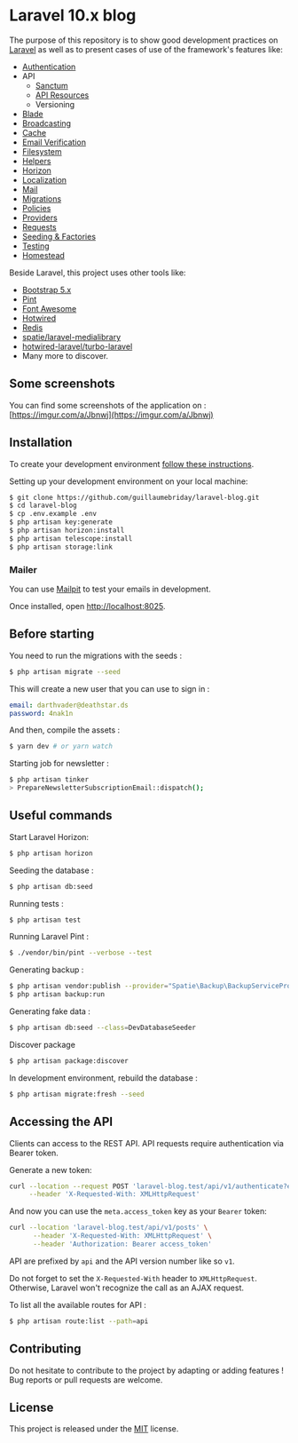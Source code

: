 # Laravel 10.x blog

The purpose of this repository is to show good development practices on [Laravel](http://laravel.com/) as well as to present cases of use of the framework's features like:

- [Authentication](https://laravel.com/docs/10.x/authentication)
- API
  - [Sanctum](https://laravel.com/docs/10.x/sanctum)
  - [API Resources](https://laravel.com/docs/10.x/eloquent-resources)
  - Versioning
- [Blade](https://laravel.com/docs/10.x/blade)
- [Broadcasting](https://laravel.com/docs/10.x/broadcasting)
- [Cache](https://laravel.com/docs/10.x/cache)
- [Email Verification](https://laravel.com/docs/10.x/verification)
- [Filesystem](https://laravel.com/docs/10.x/filesystem)
- [Helpers](https://laravel.com/docs/10.x/helpers)
- [Horizon](https://laravel.com/docs/10.x/horizon)
- [Localization](https://laravel.com/docs/10.x/localization)
- [Mail](https://laravel.com/docs/10.x/mail)
- [Migrations](https://laravel.com/docs/10.x/migrations)
- [Policies](https://laravel.com/docs/10.x/authorization)
- [Providers](https://laravel.com/docs/10.x/providers)
- [Requests](https://laravel.com/docs/10.x/validation#form-request-validation)
- [Seeding & Factories](https://laravel.com/docs/10.x/seeding)
- [Testing](https://laravel.com/docs/10.x/testing)
- [Homestead](https://laravel.com/docs/10.x/homestead)

Beside Laravel, this project uses other tools like:

- [Bootstrap 5.x](https://getbootstrap.com/)
- [Pint](https://github.com/laravel/pint)
- [Font Awesome](https://fontawesome.com/)
- [Hotwired](https://hotwired.dev/)
- [Redis](https://redis.io/)
- [spatie/laravel-medialibrary](https://github.com/spatie/laravel-medialibrary)
- [hotwired-laravel/turbo-laravel](https://github.com/hotwired-laravel/turbo-laravel)
- Many more to discover.

## Some screenshots

You can find some screenshots of the application on : [https://imgur.com/a/Jbnwj](https://imgur.com/a/Jbnwj)

## Installation

To create your development environment [follow these instructions](https://laravel.com/docs/10.x/installation).

Setting up your development environment on your local machine:
```bash
$ git clone https://github.com/guillaumebriday/laravel-blog.git
$ cd laravel-blog
$ cp .env.example .env
$ php artisan key:generate
$ php artisan horizon:install
$ php artisan telescope:install
$ php artisan storage:link
```

### Mailer

You can use [Mailpit](https://github.com/axllent/mailpit) to test your emails in development.

Once installed, open [http://localhost:8025](http://localhost:8025).

## Before starting
You need to run the migrations with the seeds :
```bash
$ php artisan migrate --seed
```

This will create a new user that you can use to sign in :
```yml
email: darthvader@deathstar.ds
password: 4nak1n
```

And then, compile the assets :
```bash
$ yarn dev # or yarn watch
```

Starting job for newsletter :
```bash
$ php artisan tinker
> PrepareNewsletterSubscriptionEmail::dispatch();
```

## Useful commands

Start Laravel Horizon:
```bash
$ php artisan horizon
```

Seeding the database :
```bash
$ php artisan db:seed
```

Running tests :
```bash
$ php artisan test
```

Running Laravel Pint :
```bash
$ ./vendor/bin/pint --verbose --test
```

Generating backup :
```bash
$ php artisan vendor:publish --provider="Spatie\Backup\BackupServiceProvider"
$ php artisan backup:run
```

Generating fake data :
```bash
$ php artisan db:seed --class=DevDatabaseSeeder
```

Discover package
```bash
$ php artisan package:discover
```

In development environment, rebuild the database :
```bash
$ php artisan migrate:fresh --seed
```

## Accessing the API

Clients can access to the REST API. API requests require authentication via Bearer token.

Generate a new token:

```bash
curl --location --request POST 'laravel-blog.test/api/v1/authenticate?email=your_email&password=your_password' \
     --header 'X-Requested-With: XMLHttpRequest'
```

And now you can use the `meta.access_token` key as your `Bearer` token:

```bash
curl --location 'laravel-blog.test/api/v1/posts' \
      --header 'X-Requested-With: XMLHttpRequest' \
      --header 'Authorization: Bearer access_token'
```

API are prefixed by `api` and the API version number like so `v1`.

Do not forget to set the `X-Requested-With` header to `XMLHttpRequest`. Otherwise, Laravel won't recognize the call as an AJAX request.

To list all the available routes for API :

```bash
$ php artisan route:list --path=api
```

## Contributing

Do not hesitate to contribute to the project by adapting or adding features ! Bug reports or pull requests are welcome.

## License

This project is released under the [MIT](http://opensource.org/licenses/MIT) license.
